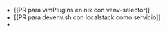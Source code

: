- [[PR para vimPlugins en nix con venv-selector]]
- [[PR para devenv.sh con localstack como servicio]]
-